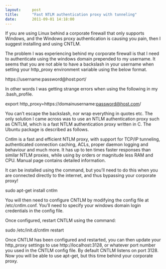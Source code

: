 ```yaml
---
layout:     post
title:      "Fast NTLM authentication proxy with tunneling"
date:       2011-09-01 14:18:00
---
```


If you are using Linux behind a corporate firewall that only supports Windows, and the Windows proxy authentication is causing you pain, then I suggest installing and using CNTLM.

The problem I was experiencing behind my corporate firewall is that I need to authenticate using the windows domain prepended to my username. It seems that you are not able to have a backslash in your username when setting your http_proxy environment variable using the below format.

https://username:password@host:port/

In other words I was getting strange errors when using the following in my .bash_profile.

export http_proxy=https://domainusername:password@host.com/

You can’t escape the backslash, nor wrap everything in quotes etc. The only solution I came across was to use an NTLM authentication proxy such as CNTLM, which is a fast NTLM authentication proxy written in C. The Ubuntu package is described as follows.

Cntlm is a fast and efficient NTLM proxy, with support for TCP/IP tunneling, authenticated connection caching, ACLs, proper daemon logging and behaviour and much more. It has up to ten times faster responses than similar NTLM proxies, while using by orders or magnitude less RAM and CPU. Manual page contains detailed information.

It can be installed using the command, but you’ll need to do this when you are connected directly to the internet, and thus bypassing your corporate proxy!

sudo apt-get install cntlm

You will then need to configure CNTLM by modifying the config file at /etc/cntlm.conf. You’ll need to specify your windows domain login credentials in the config file.

Once configured, restart CNTLM using the command:

sudo /etc/init.d/cntlm restart

Once CNTLM has been configured and restarted, you can then update your http_proxy settings to use http://localhost:3128, or whatever port number you used in the CNTLM config file. By default CNTLM listens on port 3128. Now you will be able to use apt-get, but this time behind your corporate proxy.

